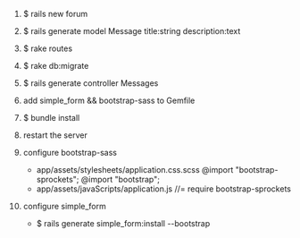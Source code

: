 1. $ rails new forum

2. $ rails generate model Message title:string description:text

3. $ rake routes

4. $ rake db:migrate

5. $ rails generate controller Messages

6. add simple_form && bootstrap-sass to Gemfile

7. $ bundle install

8. restart the server

9. configure bootstrap-sass
    - app/assets/stylesheets/application.css.scss
        @import "bootstrap-sprockets";
        @import "bootstrap";
    - app/assets/javaScripts/application.js
        //= require bootstrap-sprockets

10. configure simple_form
    - $ rails generate simple_form:install --bootstrap

